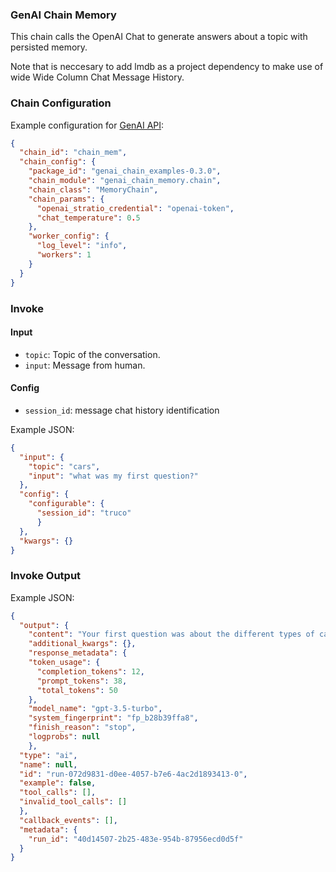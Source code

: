 ### GenAI Chain Memory 

This chain calls the OpenAI Chat to generate answers about a topic with persisted memory.

Note that is neccesary to add lmdb as a project dependency to make use of wide Wide Column Chat Message History.

### Chain Configuration

Example configuration for [GenAI API](https://github.com/Stratio/genai-api):

```json
{
  "chain_id": "chain_mem",
  "chain_config": {
    "package_id": "genai_chain_examples-0.3.0",
    "chain_module": "genai_chain_memory.chain",
    "chain_class": "MemoryChain",
    "chain_params": {
      "openai_stratio_credential": "openai-token",
      "chat_temperature": 0.5
    },
    "worker_config": {
      "log_level": "info",
      "workers": 1
    }
  }
}
```

### Invoke
#### Input

* `topic`: Topic of the conversation.
* `input`: Message from human.

#### Config

* `session_id`: message chat history identification

Example JSON:

```json
{
  "input": {
    "topic": "cars",
    "input": "what was my first question?"
  },
  "config": {
    "configurable": {
      "session_id": "truco"
      }
  },
  "kwargs": {}
}
```

### Invoke Output

Example JSON:

```json
{
  "output": {
    "content": "Your first question was about the different types of car engines.",
    "additional_kwargs": {},
    "response_metadata": {
    "token_usage": {
      "completion_tokens": 12,
      "prompt_tokens": 38,
      "total_tokens": 50
    },
    "model_name": "gpt-3.5-turbo",
    "system_fingerprint": "fp_b28b39ffa8",
    "finish_reason": "stop",
    "logprobs": null
    },
  "type": "ai",
  "name": null,
  "id": "run-072d9831-d0ee-4057-b7e6-4ac2d1893413-0",
  "example": false,
  "tool_calls": [],
  "invalid_tool_calls": []
  },
  "callback_events": [],
  "metadata": {
    "run_id": "40d14507-2b25-483e-954b-87956ecd0d5f"
  }
}
```
